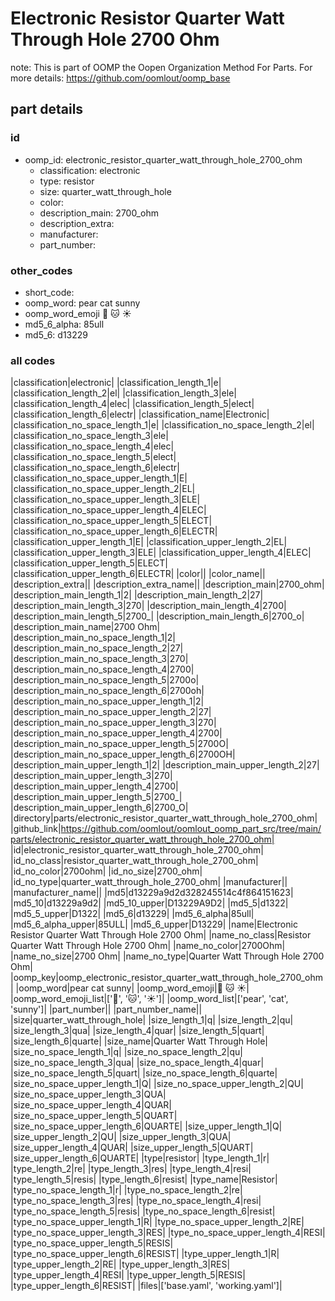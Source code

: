 # Electronic Resistor Quarter Watt Through Hole 2700 Ohm  

note: This is part of OOMP the Oopen Organization Method For Parts. For more details: https://github.com/oomlout/oomp_base

##  part details





### id
* oomp_id: electronic_resistor_quarter_watt_through_hole_2700_ohm
  * classification: electronic
  * type: resistor
  * size: quarter_watt_through_hole
  * color: 
  * description_main: 2700_ohm
  * description_extra: 
  * manufacturer: 
  * part_number: 

### other_codes
* short_code: 
* oomp_word: pear cat sunny
* oomp_word_emoji :pear: :cat: :sunny:
* md5_6_alpha: 85ull
* md5_6: d13229

### all codes 
|classification|electronic|
|classification_length_1|e|
|classification_length_2|el|
|classification_length_3|ele|
|classification_length_4|elec|
|classification_length_5|elect|
|classification_length_6|electr|
|classification_name|Electronic|
|classification_no_space_length_1|e|
|classification_no_space_length_2|el|
|classification_no_space_length_3|ele|
|classification_no_space_length_4|elec|
|classification_no_space_length_5|elect|
|classification_no_space_length_6|electr|
|classification_no_space_upper_length_1|E|
|classification_no_space_upper_length_2|EL|
|classification_no_space_upper_length_3|ELE|
|classification_no_space_upper_length_4|ELEC|
|classification_no_space_upper_length_5|ELECT|
|classification_no_space_upper_length_6|ELECTR|
|classification_upper_length_1|E|
|classification_upper_length_2|EL|
|classification_upper_length_3|ELE|
|classification_upper_length_4|ELEC|
|classification_upper_length_5|ELECT|
|classification_upper_length_6|ELECTR|
|color||
|color_name||
|description_extra||
|description_extra_name||
|description_main|2700_ohm|
|description_main_length_1|2|
|description_main_length_2|27|
|description_main_length_3|270|
|description_main_length_4|2700|
|description_main_length_5|2700_|
|description_main_length_6|2700_o|
|description_main_name|2700 Ohm|
|description_main_no_space_length_1|2|
|description_main_no_space_length_2|27|
|description_main_no_space_length_3|270|
|description_main_no_space_length_4|2700|
|description_main_no_space_length_5|2700o|
|description_main_no_space_length_6|2700oh|
|description_main_no_space_upper_length_1|2|
|description_main_no_space_upper_length_2|27|
|description_main_no_space_upper_length_3|270|
|description_main_no_space_upper_length_4|2700|
|description_main_no_space_upper_length_5|2700O|
|description_main_no_space_upper_length_6|2700OH|
|description_main_upper_length_1|2|
|description_main_upper_length_2|27|
|description_main_upper_length_3|270|
|description_main_upper_length_4|2700|
|description_main_upper_length_5|2700_|
|description_main_upper_length_6|2700_O|
|directory|parts/electronic_resistor_quarter_watt_through_hole_2700_ohm|
|github_link|https://github.com/oomlout/oomlout_oomp_part_src/tree/main/parts/electronic_resistor_quarter_watt_through_hole_2700_ohm|
|id|electronic_resistor_quarter_watt_through_hole_2700_ohm|
|id_no_class|resistor_quarter_watt_through_hole_2700_ohm|
|id_no_color|2700ohm|
|id_no_size|2700_ohm|
|id_no_type|quarter_watt_through_hole_2700_ohm|
|manufacturer||
|manufacturer_name||
|md5|d13229a9d2d328245514c4f864151623|
|md5_10|d13229a9d2|
|md5_10_upper|D13229A9D2|
|md5_5|d1322|
|md5_5_upper|D1322|
|md5_6|d13229|
|md5_6_alpha|85ull|
|md5_6_alpha_upper|85ULL|
|md5_6_upper|D13229|
|name|Electronic Resistor Quarter Watt Through Hole 2700 Ohm|
|name_no_class|Resistor Quarter Watt Through Hole 2700 Ohm|
|name_no_color|2700Ohm|
|name_no_size|2700 Ohm|
|name_no_type|Quarter Watt Through Hole 2700 Ohm|
|oomp_key|oomp_electronic_resistor_quarter_watt_through_hole_2700_ohm|
|oomp_word|pear cat sunny|
|oomp_word_emoji|:pear: :cat: :sunny:|
|oomp_word_emoji_list|[':pear:', ':cat:', ':sunny:']|
|oomp_word_list|['pear', 'cat', 'sunny']|
|part_number||
|part_number_name||
|size|quarter_watt_through_hole|
|size_length_1|q|
|size_length_2|qu|
|size_length_3|qua|
|size_length_4|quar|
|size_length_5|quart|
|size_length_6|quarte|
|size_name|Quarter Watt Through Hole|
|size_no_space_length_1|q|
|size_no_space_length_2|qu|
|size_no_space_length_3|qua|
|size_no_space_length_4|quar|
|size_no_space_length_5|quart|
|size_no_space_length_6|quarte|
|size_no_space_upper_length_1|Q|
|size_no_space_upper_length_2|QU|
|size_no_space_upper_length_3|QUA|
|size_no_space_upper_length_4|QUAR|
|size_no_space_upper_length_5|QUART|
|size_no_space_upper_length_6|QUARTE|
|size_upper_length_1|Q|
|size_upper_length_2|QU|
|size_upper_length_3|QUA|
|size_upper_length_4|QUAR|
|size_upper_length_5|QUART|
|size_upper_length_6|QUARTE|
|type|resistor|
|type_length_1|r|
|type_length_2|re|
|type_length_3|res|
|type_length_4|resi|
|type_length_5|resis|
|type_length_6|resist|
|type_name|Resistor|
|type_no_space_length_1|r|
|type_no_space_length_2|re|
|type_no_space_length_3|res|
|type_no_space_length_4|resi|
|type_no_space_length_5|resis|
|type_no_space_length_6|resist|
|type_no_space_upper_length_1|R|
|type_no_space_upper_length_2|RE|
|type_no_space_upper_length_3|RES|
|type_no_space_upper_length_4|RESI|
|type_no_space_upper_length_5|RESIS|
|type_no_space_upper_length_6|RESIST|
|type_upper_length_1|R|
|type_upper_length_2|RE|
|type_upper_length_3|RES|
|type_upper_length_4|RESI|
|type_upper_length_5|RESIS|
|type_upper_length_6|RESIST|
|files|['base.yaml', 'working.yaml']|

